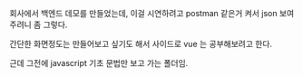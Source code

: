 회사에서 백엔드 데모를 만들었는데, 이걸 시연하려고 postman 같은거 켜서 json 보여주려니 좀 그렇다.

간단한 화면정도는 만들어보고 싶기도 해서 사이드로 vue 는 공부해보려고 한다.

근데 그전에 javascript 기초 문법만 보고 가는 폴더임.